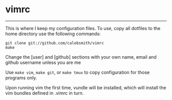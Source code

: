# vimrc
-------

This is where I keep my configuration files. To use, copy all dotfiles to the
home directory use the following commands:

```
git clone git://github.com/calebsmith/vimrc
make
```

Change the [user] and [github] sections with your own name, email and github username unless you are me

Use `make vim`, `make git`, or `make tmux` to copy configuration for those
programs only.

Upon running vim the first time, vundle will be installed, which will install
the vim bundles defined in .vimrc in turn.

